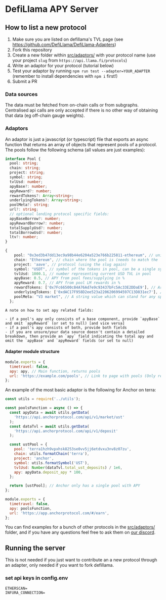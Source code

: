 # DefiLlama APY Server

## How to list a new protocol

1. Make sure you are listed on defillama's TVL page (see https://github.com/DefiLlama/DefiLlama-Adapters)
2. Fork this repository
3. Create a new folder within [src/adaptors/](src/adaptors/) with your protocol name (use your project `slug` from `https://api.llama.fi/protocols`)
4. Write an adaptor for your protocol (tutorial below)
5. Test your adaptor by running `npm run test --adapter=YOUR_ADAPTER` (remember to install dependencies with `npm i` first!)
6. Submit a PR

### Data sources

The data must be fetched from on-chain calls or from subgraphs. Centralised api calls are only accepted if there is no other way of obtaining that data (eg off-chain gauge weights).

### Adaptors

An adaptor is just a javascript (or typescript) file that exports an async function that returns an array of objects that represent pools of a protocol. The pools follow the following schema (all values are just examples):

```typescript
interface Pool {
  pool: string;
  chain: string;
  project: string;
  symbol: string;
  tvlUsd: number;
  apyBase?: number;
  apyReward?: number;
  rewardTokens?: Array<string>;
  underlyingTokens?: Array<string>;
  poolMeta?: string;
  url?: string;
  // optional lending protocol specific fields:
  apyBaseBorrow?: number;
  apyRewardBorrow?: number;
  totalSupplyUsd?: number;
  totalBorrowUsd?: number;
  ltv?: number;
}
```

```typescript
{
    pool: "0x3ed3b47dd13ec9a98b44e6204a523e766b225811-ethereum", // unique identifier for the pool in the form of: `${ReceivedTokenAddress}-${chain}`.toLowerCase()
    chain: "Ethereum", // chain where the pool is (needs to match the `name` field in here https://api.llama.fi/chains)
    project: 'aave', // protocol (using the slug again)
    symbol: "USDT", // symbol of the tokens in pool, can be a single symbol if pool is single-sided or multiple symbols (eg: USDT-ETH) if it's an LP
    tvlUsd: 1000.1, // number representing current USD TVL in pool
    apyBase: 0.5, // APY from pool fees/supplying in %
    apyReward: 0.7, // APY from pool LM rewards in %
    rewardTokens: ['0x7Fc66500c84A76Ad7e9c93437bFc5Ac33E2DDaE9'], // Array of reward token addresses (you can omit this field if a pool doesn't have rewards)
    underlyingTokens: ['0xdAC17F958D2ee523a2206206994597C13D831ec7'], // Array of underlying token addresses from a pool, eg here USDT address on ethereum
    poolMeta: "V3 market", // A string value which can stand for any specific details of a pool position, market, fee tier, lock duration, specific strategy etc
  };
```

```
A note on how to set apy related fields:

- if a pool's apy only consists of a base component, provide `apyBase` and omit `apyReward` (or set to null) [and vice versa]
- if a pool's apy consists of both, provide both fields
- if you are unsure/your data source doesn't contain a detailed breakdown, then provide an `apy` field indicating the total apy and omit the `apyBase` and `apyReward` fields (or set to null)
```

#### Adapter module structure

```js
module.exports = {
  timetravel: false,
  apy: apy, // Main function, returns pools
  url: 'https://example.com/pools', // Link to page with pools (Only required if you do not provide url's for each pool)
};
```

An example of the most basic adaptor is the following for Anchor on terra:

```js
const utils = require('../utils');

const poolsFunction = async () => {
  const apyData = await utils.getData(
    'https://api.anchorprotocol.com/api/v1/market/ust'
  );
  const dataTvl = await utils.getData(
    'https://api.anchorprotocol.com/api/v1/deposit'
  );

  const ustPool = {
    pool: 'terra1hzh9vpxhsk8253se0vv5jj6etdvxu3nv8z07zu',
    chain: utils.formatChain('terra'),
    project: 'anchor',
    symbol: utils.formatSymbol('UST'),
    tvlUsd: Number(dataTvl.total_ust_deposits) / 1e6,
    apy: apyData.deposit_apy * 100,
  };

  return [ustPool]; // Anchor only has a single pool with APY
};

module.exports = {
  timetravel: false,
  apy: poolsFunction,
  url: 'https://app.anchorprotocol.com/#/earn',
};
```

You can find examples for a bunch of other protocols in the [src/adaptors/](src/adaptors/) folder, and if you have any questions feel free to ask them on [our discord](https://discord.gg/defillama).

## Running the server

This is not needed if you just want to contribute an a new protocol through an adapter, only needed if you want to fork defillama.

### set api keys in config.env

```
ETHERSCAN=
INFURA_CONNECTION=
```
